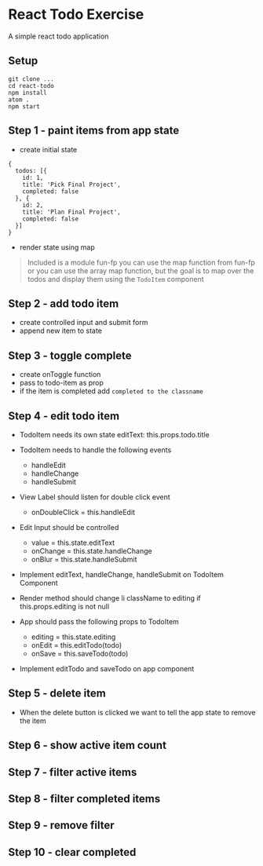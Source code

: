 # React Todo Exercise

A simple react todo application

## Setup

```
git clone ...
cd react-todo
npm install
atom .
npm start
```

## Step 1 - paint items from app state

* create initial state

```
{
  todos: [{
    id: 1,
    title: 'Pick Final Project',
    completed: false
  }, {
    id: 2,
    title: 'Plan Final Project',
    completed: false
  }]
}
```

* render state using map

> Included is a module fun-fp you can use the
map function from fun-fp or you can use the array
map function, but the goal is to map over the
todos and display them using the `TodoItem`
component

## Step 2 - add todo item

* create controlled input and submit form
* append new item to state

## Step 3 - toggle complete

* create onToggle function
* pass to todo-item as prop
* if the item is completed add `completed to the classname`

## Step 4 - edit todo item

* TodoItem needs its own state
  editText: this.props.todo.title
* TodoItem needs to handle the following events
  - handleEdit
  - handleChange
  - handleSubmit

* View Label should listen for double click event
  - onDoubleClick = this.handleEdit

* Edit Input should be controlled
  - value = this.state.editText
  - onChange = this.state.handleChange
  - onBlur = this.state.handleSubmit

* Implement editText, handleChange, handleSubmit on TodoItem Component

* Render method should change li className to editing if this.props.editing is not null

* App should pass the following props to TodoItem
  - editing = this.state.editing
  - onEdit = this.editTodo(todo)
  - onSave = this.saveTodo(todo)

* Implement editTodo and saveTodo on app component

## Step 5 - delete item

* When the delete button is clicked we want to
tell the app state to remove the item


## Step 6 - show active item count

## Step 7 - filter active items

## Step 8 - filter completed items

## Step 9 - remove filter

## Step 10 - clear completed
